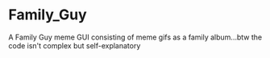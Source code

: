 # Family_Guy
A Family Guy meme GUI consisting of meme gifs as a family album...btw the code isn't complex but self-explanatory
